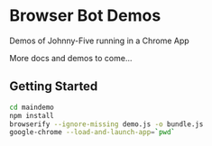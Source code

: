 Browser Bot Demos
=================

Demos of Johnny-Five running in a Chrome App 

More docs and demos to come...


Getting Started
---------------

```sh
cd maindemo
npm install
browserify --ignore-missing demo.js -o bundle.js
google-chrome --load-and-launch-app=`pwd`

```
